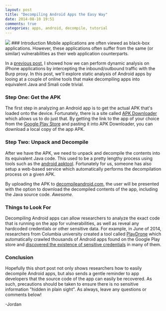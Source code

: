 ```yaml
---
layout: post
title: "Decompiling Android Apps the Easy Way"
date: 2014-08-10 19:51
comments: true
categories: apps, android, decompile, tutorial
---
```

<img src="{{root_url}}/images/headers/android_apps.png"/>
### Introduction
Mobile applications are often viewed as black-box applications. However, these applications often suffer from the same (or similar) vulnerabilities as their web application counterparts.

In a [previous post](http://jordan-wright.github.io/blog/2013/11/07/how-to-pentest-iphone-apps-with-burp/), I showed how we can perform dynamic analysis on iPhone applications by intercepting the inbound/outbound traffic with the Burp proxy. In this post, we'll explore static analysis of Android apps by looing at a couple of online tools that make decompiling apps into equivalent Java and Smali code trivial.
<!-- more -->
### Step One: Get the APK
The first step in analyzing an Android app is to get the actual APK that's loaded onto the device. Fortunately, there is a site called [APK Downloader](http://apps.evozi.com/apk-downloader/) which allows us to do just that. By getting the link to the app of your choice from the [Google Play Store](https://play.google.com/store/apps?hl=en) and pasting it into APK Downloader, you can download a local copy of the app APK.

### Step Two: Unpack and Decompile
After we have the APK, we need to unpack and decompile the contents into its equivalent Java code. This used to be a pretty lengthy process using tools such as the [android apktool](https://code.google.com/p/android-apktool/). Fortunately for us, someone has also setup a web-based service which automatically performs the decompilation process on a given APK.

By uploading the APK to [decompileandroid.com](http://www.decompileandroid.com/), the user will be presented with the option to download the decompiled contents of the app, including the Java source code. *Awesome.*

### Things to Look For
Decompiling Android apps can allow researchers to analyze the exact code that is running on the app for vulnerabilities, as well as reveal any hardcoded credentials or other sensitive data. For example, in June of 2014, researchers from Columbia university created a tool called [PlayDrone](https://github.com/nviennot/playdrone) which automatically crawled thousands of Android apps found on the Google Play store and [discovered the existence of sensitive credentials](http://www.cs.columbia.edu/~nieh/pubs/sigmetrics2014_playdrone.pdf) in many of them.  

### Conclusion
Hopefully this short post not only shows researchers how to easily decompile Android apps, but also sends a gentle reminder to app developers that the source code of the app can easily be recovered. As such, precautions should be taken to ensure there is no sensitive information "hidden in plain sight". As always, leave any questions or comments below!

-Jordan